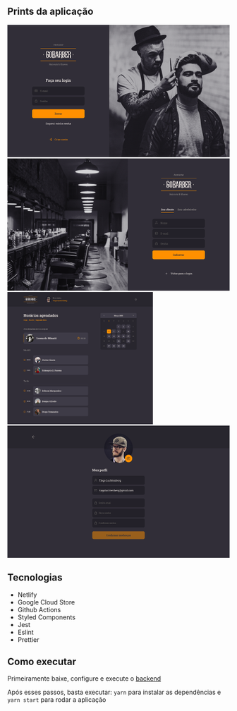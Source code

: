 ## Prints da aplicação

<img src="./resources/Logon.png" height="300px" >
<img src="./resources/Cadastro.png" height="300px" >
<img src="./resources/Dashboard.png" height="300px" >
<img src="./resources/Perfil.png" height="300px" >

## Tecnologias

- Netlify
- Google Cloud Store
- Github Actions
- Styled Components
- Jest
- Eslint
- Prettier

## Como executar

Primeiramente baixe, configure e execute o [backend](https://github.com/RCout1nho/gobarber-backend)

Após esses passos, basta executar: `yarn` para instalar as dependências e `yarn start` para rodar a aplicação
